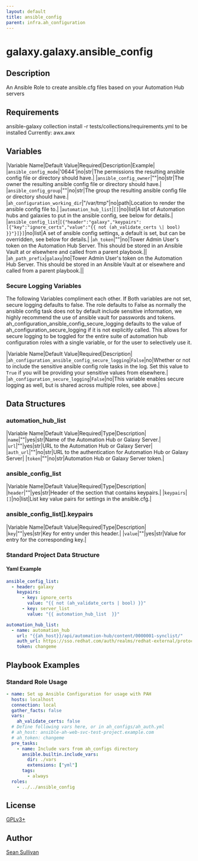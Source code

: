```yaml
---
layout: default
title: ansible_config
parent: infra.ah_configuration
---
```


# galaxy.galaxy.ansible_config

## Description

An Ansible Role to create ansible.cfg files based on your Automation Hub servers

## Requirements

ansible-galaxy collection install -r tests/collections/requirements.yml to be installed
Currently:
  awx.awx

## Variables

|Variable Name|Default Value|Required|Description|Example|
|`ansible_config_mode`|'0644'|no|str|The permissions the resulting ansible config file or directory should have.|
|`ansible_config_owner`|""|no|str|The owner the resulting ansible config file or directory should have.|
|`ansible_config_group`|""|no|str|The group the resulting ansible config file or directory should have.|
|`ah_configuration_working_dir`|"/var/tmp"|no|path|Location to render the ansible config file to.|
|`automation_hub_list`|`[]`|no|list|A list of Automation hubs and galaxies to put in the ansible config, see below for details.|
|`ansible_config_list`|`[{"header":"galaxy","keypairs":[{"key":"ignore_certs","value":"{{ not (ah_validate_certs \| bool) }}"}]}]`|no|list|A set of ansible config settings, a default is set, but can be overridden, see below for details.|
|`ah_token`|""|no|Tower Admin User's token on the Automation Hub Server.  This should be stored in an Ansible Vault at or elsewhere and called from a parent playbook.||
|`ah_path_prefix`|`galaxy`|no|Tower Admin User's token on the Automation Hub Server.  This should be stored in an Ansible Vault at or elsewhere and called from a parent playbook.||

### Secure Logging Variables

The following Variables compliment each other.
If Both variables are not set, secure logging defaults to false.
The role defaults to False as normally the ansible config task does not by default include sensitive information, we highly recommend the use of ansible vault for passwords and tokens.
ah_configuration_ansible_config_secure_logging defaults to the value of ah_configuration_secure_logging if it is not explicitly called. This allows for secure logging to be toggled for the entire suite of automation hub configuration roles with a single variable, or for the user to selectively use it.

|Variable Name|Default Value|Required|Description|
|`ah_configuration_ansible_config_secure_logging`|`False`|no|Whether or not to include the sensitive ansible config role tasks in the log.  Set this value to `True` if you will be providing your sensitive values from elsewhere.|
|`ah_configuration_secure_logging`|`False`|no|This variable enables secure logging as well, but is shared across multiple roles, see above.|

## Data Structures

### automation_hub_list

|Variable Name|Default Value|Required|Type|Description|
|`name`|""|yes|str|Name of the Automation Hub or Galaxy Server.|
|`url`|""|yes|str|URL to the Automation Hub or Galaxy Server|
|`auth_url`|""|no|str|URL to the authentication for Automation Hub or Galaxy Server|
|`token`|""|no|str|Automation Hub or Galaxy Server token.|

### ansible_config_list

|Variable Name|Default Value|Required|Type|Description|
|`header`|""|yes|str|Header of the section that contains keypairs.|
|`keypairs`|`[]`|no|list|List key value pairs for settings in the ansible.cfg.|

### ansible_config_list[].keypairs

|Variable Name|Default Value|Required|Type|Description|
|`key`|""|yes|str|Key for entry under this header.|
|`value`|""|yes|str|Value for entry for the corresponding key.|

### Standard Project Data Structure

#### Yaml Example

```yaml
ansible_config_list:
  - header: galaxy
    keypairs:
      - key: ignore_certs
        value: "{{ not (ah_validate_certs | bool) }}"
      - key: server_list
        value: "{{ automation_hub_list  }}"

automation_hub_list:
  - name: automation_hub
    url: "{{ah_host}}/api/automation-hub/content/0000001-synclist/"
    auth_url: https://sso.redhat.com/auth/realms/redhat-external/protocol/openid-connect/token
    token: changeme
```

## Playbook Examples

### Standard Role Usage

```yaml
- name: Set up Ansible Configuration for usage with PAH
  hosts: localhost
  connection: local
  gather_facts: false
  vars:
    ah_validate_certs: false
  # Define following vars here, or in ah_configs/ah_auth.yml
  # ah_host: ansible-ah-web-svc-test-project.example.com
  # ah_token: changeme
  pre_tasks:
    - name: Include vars from ah_configs directory
      ansible.builtin.include_vars:
        dir: ./vars
        extensions: ["yml"]
      tags:
        - always
  roles:
    - ../../ansible_config
```

## License

[GPLv3+](https://github.com/ansible/galaxy_collection#licensing)

## Author

[Sean Sullivan](https://github.com/sean-m-sullivan/)
